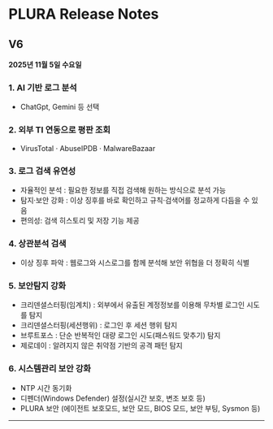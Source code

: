 # PLURA Release Notes

## V6
**2025년 11월 5일 수요일**

### 1. AI 기반 로그 분석
- ChatGpt, Gemini 등 선택

### 2. 외부 TI 연동으로 평판 조회
- VirusTotal · AbuseIPDB · MalwareBazaar
  
### 3. 로그 검색 유연성 
- 자율적인 분석 : 필요한 정보를 직접 검색해 원하는 방식으로 분석 가능
- 탐지·보안 강화 : 이상 징후를 바로 확인하고 규칙·검색어를 정교하게 다듬을 수 있음
- 편의성: 검색 히스토리 및 저장 기능 제공

### 4. 상관분석 검색
- 이상 징후 파악 : 웹로그와 시스로그를 함께 분석해 보안 위협을 더 정확히 식별

### 5. 보안탐지 강화
- 크리덴셜스터핑(임계치) : 외부에서 유출된 계정정보를 이용해 무차별 로그인 시도를 탐지
- 크리덴셜스터핑(세션행위) : 로그인 후 세션 행위 탐지 
- 브루트포스 : 단순 반복적인 대량 로그인 시도(패스워드 맞추기) 탐지
- 제로데이 : 알려지지 않은 취약점 기반의 공격 패턴 탐지

### 6. 시스템관리 보안 강화
- NTP 시간 동기화
- 디펜더(Windows Defender) 설정(실시간 보호, 변조 보호 등)
- PLURA 보안 (에이전트 보호모드, 보안 모드, BIOS 모드, 보안 부팅, Sysmon 등)

---

